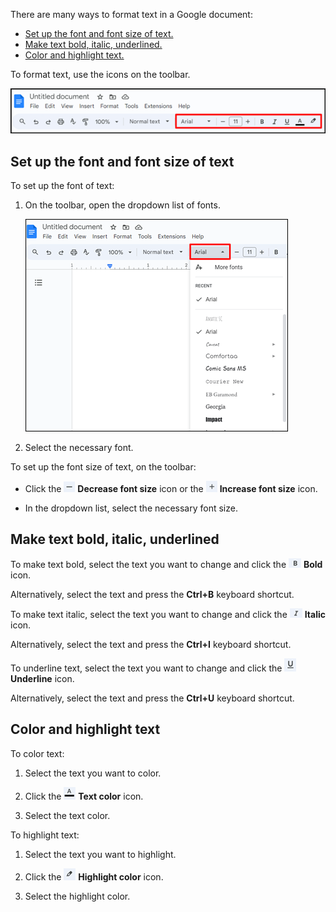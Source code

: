 There are many ways to format text in a Google document:

- [Set up the font and font size of text.](#set-up-the-font-and-font-size-of-text)
- [Make text bold, italic, underlined.](#make-text-bold-italic-underlined)
- [Color and highlight text.](#color-and-highlight-text)

To format text, use the icons on the toolbar.

![](../assets/icons.png)

## Set up the font and font size of text

To set up the font of text:

1. On the toolbar, open the dropdown list of fonts.

    ![](../assets/font-list.png)

1. Select the necessary font.

To set up the font size of text, on the toolbar:

- Click the ![](../assets/decrease-icon.png) **Decrease font size** icon or the ![](../assets/increase-icon.png) **Increase font size** icon.

- In the dropdown list, select the necessary font size.

## Make text bold, italic, underlined

To make text bold, select the text you want to change and click the ![](../assets/bold-icon.png) **Bold** icon.

Alternatively, select the text and press the **Ctrl+B** keyboard shortcut.

To make text italic, select the text you want to change and click the ![](../assets/italic-icon.png) **Italic** icon.

Alternatively, select the text and press the **Ctrl+I** keyboard shortcut.

To underline text, select the text you want to change and click the ![](../assets/underline-icon.png) **Underline** icon.

Alternatively, select the text and press the **Ctrl+U** keyboard shortcut.


## Color and highlight text

To color text:

1. Select the text you want to color.

1. Click the ![](../assets/text-color-icon.png) **Text color** icon.

1. Select the text color.

To highlight text:

1. Select the text you want to highlight.

2. Click the ![](../assets/highlight-icon.png) **Highlight color** icon.

1. Select the highlight color.
